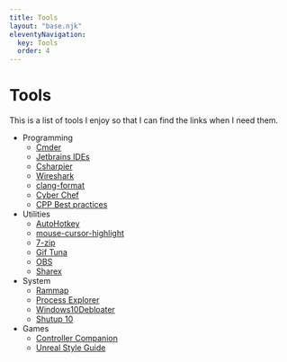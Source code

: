 ```yaml
---
title: Tools
layout: "base.njk"
eleventyNavigation:
  key: Tools
  order: 4
---
```


# Tools

This is a list of tools I enjoy so that I can find the links when I need them.

- Programming
  - [Cmder](https://cmder.app/)
  - [Jetbrains IDEs](https://www.jetbrains.com/toolbox-app/)
  - [Csharpier](https://csharpier.com/)
  - [Wireshark](https://www.wireshark.org/)
  - [clang-format](https://llvm.org/builds/)
  - [Cyber Chef](https://gchq.github.io/CyberChef/)
  - [CPP Best practices](https://github.com/cpp-best-practices/cppbestpractices)
- Utilities
  - [AutoHotkey](https://www.autohotkey.com/)
  - [mouse-cursor-highlight](https://github.com/yunyi-the-coder/mouse-cursor-highlight-windows)
  - [7-zip](https://www.7-zip.org/)
  - [Gif Tuna](http://giftuna.io/)
  - [OBS](https://obsproject.com/)
  - [Sharex](https://getsharex.com/)
- System
  - [Rammap](https://learn.microsoft.com/en-us/sysinternals/downloads/rammap)
  - [Process Explorer](https://learn.microsoft.com/en-us/sysinternals/downloads/process-explorer)
  - [Windows10Debloater](https://github.com/Sycnex/Windows10Debloater)
  - [Shutup 10](https://www.oo-software.com/en/shutup10)
- Games
  - [Controller Companion](http://controllercompanion.com/)
  - [Unreal Style Guide](https://github.com/Allar/ue5-style-guide)
